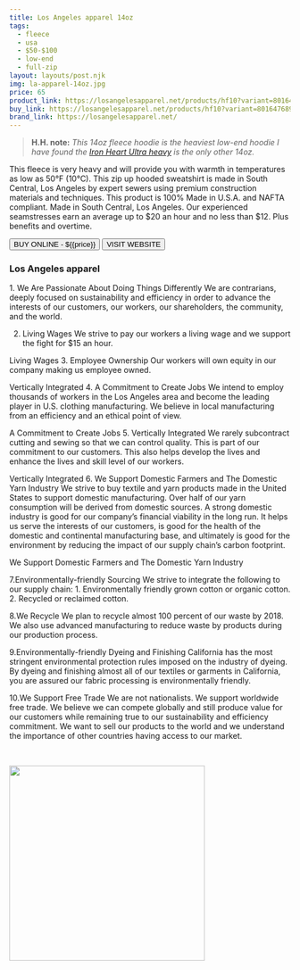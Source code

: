 ```yaml
---
title: Los Angeles apparel 14oz
tags:
  - fleece
  - usa
  - $50-$100
  - low-end
  - full-zip
layout: layouts/post.njk
img: la-apparel-14oz.jpg
price: 65
product_link: https://losangelesapparel.net/products/hf10?variant=801647689734
buy_link: https://losangelesapparel.net/products/hf10?variant=801647689734
brand_link: https://losangelesapparel.net/
---
```

<div class="col col-sm-8">

<p>
<blockquote>
<strong>H.H. note:</strong><i> This 14oz fleece hoodie is the heaviest low-end hoodie I have found the <a href='/posts/iron_heart-ultra_heavy/'>Iron Heart Ultra heavy</a> is the only other 14oz.

</i>
</blockquote>
</p>

<p>This fleece is very heavy and will provide you with warmth in temperatures as low as 50°F (10°C). This zip up hooded sweatshirt is made in South Central, Los Angeles by expert sewers using premium construction materials and techniques. 
This product is 100% Made in U.S.A. and NAFTA compliant. Made in South Central, Los Angeles. Our experienced seamstresses earn an average up to $20 an hour and no less than $12. Plus benefits and overtime. 

</p>
<p>
    <a href='{{buy_link}}'><button class="button-primary-outlined button-round">BUY ONLINE - ${{price}}</button></a>
    <a href='{{brand_link}}'><button class="button-primary-outlined button-round">VISIT WEBSITE</button></a>
</p>

### Los Angeles apparel
<p>1. We Are Passionate About 
Doing Things Differently
We are contrarians, deeply focused on sustainability and efficiency in order to advance the interests of our customers, our workers, our shareholders, the community, and the world.

2. Living Wages
We strive to pay our workers a living wage and we support the fight for $15 an hour.

Living Wages
3. Employee Ownership
Our workers will own equity in our company making us employee owned.

Vertically Integrated
4. A Commitment to Create Jobs
We intend to employ thousands of workers in the Los Angeles area and become the leading player in U.S. clothing manufacturing. We believe in local manufacturing from an efficiency and an ethical point of view.

A Commitment to Create Jobs
5. Vertically Integrated
We rarely subcontract cutting and sewing so that we can control quality. This is part of our commitment to our customers. This also helps develop the lives and enhance the lives and skill level of our workers.

Vertically Integrated
6. We Support Domestic Farmers and The Domestic Yarn Industry
We strive to buy textile and yarn products made in the United States to support domestic manufacturing. Over half of our yarn consumption will be derived from domestic sources. A strong domestic industry is good for our company’s financial viability in the long run. It helps us serve the interests of our customers, is good for the health of the domestic and continental manufacturing base, and ultimately is good for the environment by reducing the impact of our supply chain’s carbon footprint.

We Support Domestic Farmers and The Domestic Yarn Industry

7.Environmentally-friendly Sourcing
We strive to integrate the following to our supply chain: 1. Environmentally friendly grown cotton or organic cotton. 2. Recycled or reclaimed cotton.

8.We Recycle
We plan to recycle almost 100 percent of our waste by 2018. We also use advanced manufacturing to reduce waste by products during our production process.

9.Environmentally-friendly Dyeing and Finishing
California has the most stringent environmental protection rules imposed on the industry of dyeing. By dyeing and finishing almost all of our textiles or garments in California, you are assured our fabric processing is environmentally friendly.

10.We Support Free Trade
We are not nationalists. We support worldwide free trade. We believe we can compete globally and still produce value for our customers while remaining true to our sustainability and efficiency commitment. We want to sell our products to the world and we understand the importance of other countries having access to our market.

 ﻿</p>

</div>

<div class="col col-sm-4 float-right">
        <img src='/img/{{img}}' height='350' class="float-left">
</div>